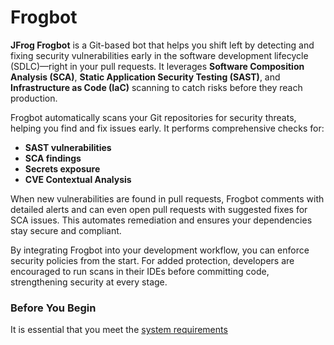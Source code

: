 # Frogbot

**JFrog Frogbot** is a Git-based bot that helps you shift left by detecting and fixing security vulnerabilities early in the software development lifecycle (SDLC)—right in your pull requests. It leverages **Software Composition Analysis (SCA)**, **Static Application Security Testing (SAST)**, and **Infrastructure as Code (IaC)** scanning to catch risks before they reach production.

Frogbot automatically scans your Git repositories for security threats, helping you find and fix issues early. It performs comprehensive checks for:

* **SAST vulnerabilities**
* **SCA findings**
* **Secrets exposure**
* **CVE Contextual Analysis**

When new vulnerabilities are found in pull requests, Frogbot comments with detailed alerts and can even open pull requests with suggested fixes for SCA issues. This automates remediation and ensures your dependencies stay secure and compliant.

By integrating Frogbot into your development workflow, you can enforce security policies from the start. For added protection, developers are encouraged to run scans in their IDEs before committing code, strengthening security at every stage.

### Before You Begin

It is essential that you meet the [system requirements](../)
